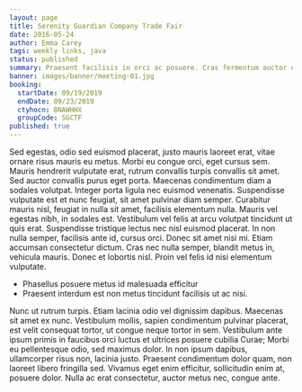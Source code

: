 ```yaml
---
layout: page
title: Serenity Guardian Company Trade Fair
date: 2016-05-24
author: Emma Carey
tags: weekly links, java
status: published
summary: Praesent facilisis in orci ac posuere. Cras fermentum auctor erat.
banner: images/banner/meeting-01.jpg
booking:
  startDate: 09/19/2019
  endDate: 09/23/2019
  ctyhocn: BNAWHHX
  groupCode: SGCTF
published: true
---
```

Sed egestas, odio sed euismod placerat, justo mauris laoreet erat, vitae ornare risus mauris eu metus. Morbi eu congue orci, eget cursus sem. Mauris hendrerit vulputate erat, rutrum convallis turpis convallis sit amet. Sed auctor convallis purus eget porta. Maecenas condimentum diam a sodales volutpat. Integer porta ligula nec euismod venenatis. Suspendisse vulputate est et nunc feugiat, sit amet pulvinar diam semper. Curabitur mauris nisl, feugiat in nulla sit amet, facilisis elementum nulla. Mauris vel egestas nibh, in sodales est.
Vestibulum vel felis at arcu volutpat tincidunt ut quis erat. Suspendisse tristique lectus nec nisl euismod placerat. In non nulla semper, facilisis ante id, cursus orci. Donec sit amet nisi mi. Etiam accumsan consectetur dictum. Cras nec nulla semper, blandit metus in, vehicula mauris. Donec et lobortis nisl. Proin vel felis id nisi elementum vulputate.

* Phasellus posuere metus id malesuada efficitur
* Praesent interdum est non metus tincidunt facilisis ut ac nisi.

Nunc ut rutrum turpis. Etiam lacinia odio vel dignissim dapibus. Maecenas sit amet ex nunc. Vestibulum mollis, sapien condimentum pulvinar placerat, est velit consequat tortor, ut congue neque tortor in sem. Vestibulum ante ipsum primis in faucibus orci luctus et ultrices posuere cubilia Curae; Morbi eu pellentesque odio, sed maximus dolor. In non ipsum dapibus, ullamcorper risus non, lacinia justo. Praesent condimentum dolor quam, non laoreet libero fringilla sed. Vivamus eget enim efficitur, sollicitudin enim at, posuere dolor. Nulla ac erat consectetur, auctor metus nec, congue ante.
